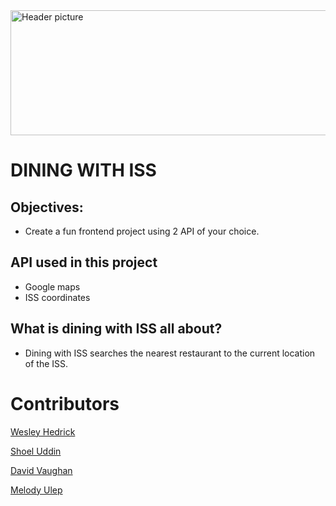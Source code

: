 
<img src="https://github.com/wesleyhedrick/Dining-With-The-ISS/blob/master/Images/readme.jpg" width="800" height="200" alt="Header picture" />


# DINING WITH ISS

## Objectives:

-   Create a fun frontend project using 2 API of your choice.

## API used in this project

-   Google maps
-   ISS coordinates

## What is dining with ISS all about?

-   Dining with ISS searches the nearest restaurant to the current location of the ISS.

# Contributors

<a href="https://github.com/wesleyhedrick">Wesley Hedrick</a>

<a href="https://github.com/shoel-uddin">Shoel Uddin</a> 

<a href="https://github.com/davidvaughan86">David Vaughan</a> 

<a href="https://github.com/mculep">Melody Ulep</a> 
